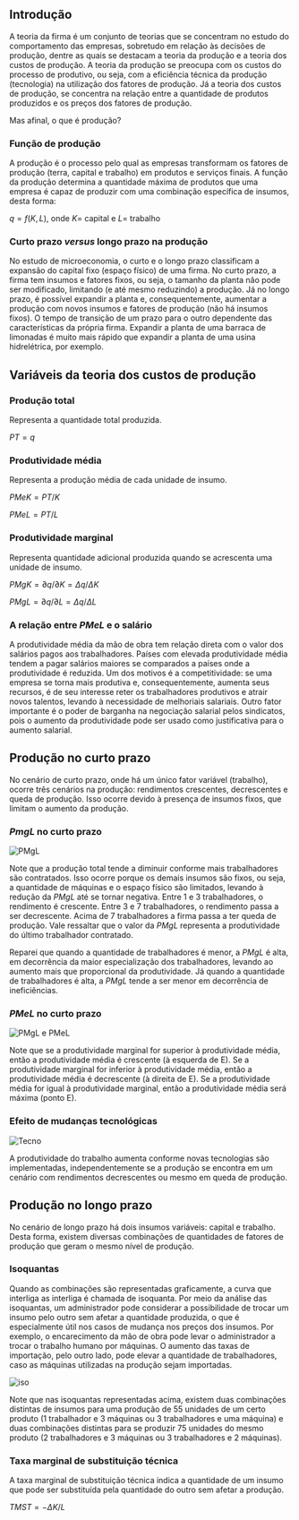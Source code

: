 ## Introdução
A teoria da firma é um conjunto de teorias que se concentram no estudo do comportamento das empresas, sobretudo em relação às decisões de produção, dentre as quais se destacam a teoria da produção e a teoria dos custos de produção. A teoria da produção se preocupa com os custos do processo de produtivo, ou seja, com a eficiência técnica da produção (tecnologia) na utilização dos fatores de produção. Já a teoria dos custos de produção, se concentra na relação entre a quantidade de produtos produzidos e os preços dos fatores de produção. 

Mas afinal, o que é produção?

### Função de produção
A produção é o processo pelo qual as empresas transformam os fatores de produção (terra, capital e trabalho) em produtos e serviços finais. A função da produção determina a quantidade máxima de produtos que uma empresa é capaz de produzir com uma combinação específica de insumos, desta forma:

$q=f(K,L)$, onde $K=$ capital e $L=$ trabalho
  
### Curto prazo *versus* longo prazo na produção
No estudo de microeconomia, o curto e o longo prazo classificam a expansão do capital fixo (espaço físico) de uma firma. No curto prazo, a firma tem insumos e fatores fixos, ou seja, o tamanho da planta não pode ser modificado, limitando (e até mesmo reduzindo) a produção. Já no longo prazo, é possível expandir a planta e, consequentemente, aumentar a produção com novos insumos e fatores de produção (não há insumos fixos). O tempo de transição de um prazo para o outro dependente das características da própria firma. Expandir a planta de uma barraca de limonadas é muito mais rápido que expandir a planta de uma usina hidrelétrica, por exemplo.

## Variáveis da teoria dos custos de produção
### Produção total
Representa a quantidade total produzida.
  
  $PT=q$
  
### Produtividade média
Representa a produção média de cada unidade de insumo.
  
  $PMeK=PT/K$
  
  $PMeL=PT/L$
  
### Produtividade marginal
Representa quantidade adicional produzida quando se acrescenta uma unidade de insumo.

  $PMgK=∂q/∂K=Δq/ΔK$

  $PMgL=∂q/∂L=Δq/ΔL$

### A relação entre $PMeL$ e o salário
A produtividade média da mão de obra tem relação direta com o valor dos salários pagos aos trabalhadores. Países com elevada produtividade média tendem a pagar salários maiores se comparados a países onde a produtividade é reduzida. Um dos motivos é a competitividade: se uma empresa se torna mais produtiva e, consequentemente, aumenta seus recursos, é de seu interesse reter os trabalhadores produtivos e atrair novos talentos, levando à necessidade de melhoriais salariais. Outro fator importante é o poder de barganha na negociação salarial pelos sindicatos, pois o aumento da produtividade pode ser usado como justificativa para o aumento salarial.

## Produção no curto prazo
No cenário de curto prazo, onde há um único fator variável (trabalho), ocorre três cenários na produção: rendimentos crescentes, decrescentes e queda de produção. Isso ocorre devido à presença de insumos fixos, que limitam o aumento da produção.

### $PmgL$ no curto prazo
![PMgL](https://github.com/breno-econ/graduacao-puc/assets/171518233/a3f49350-2664-4da5-8a46-133c14d8c272)

Note que a produção total tende a diminuir conforme mais trabalhadores são contratados. Isso ocorre porque os demais insumos são fixos, ou seja, a quantidade de máquinas e o espaço físico são limitados, levando à redução da $PMgL$ até se tornar negativa. Entre 1 e 3 trabalhadores, o rendimento é crescente. Entre 3 e 7 trabalhadores, o rendimento passa a ser decrescente. Acima de 7 trabalhadores a firma passa a ter queda de produção. Vale ressaltar que o valor da $PMgL$ representa a produtividade do último trabalhador contratado.

Reparei que quando a quantidade de trabalhadores é menor, a $PMgL$ é alta, em decorrência da maior especialização dos trabalhadores, levando ao aumento mais que proporcional da produtividade. Já quando a quantidade de trabalhadores é alta, a $PMgL$ tende a ser menor em decorrência de ineficiências.

### $PMeL$ no curto prazo
![PMgL e PMeL](https://github.com/breno-econ/graduacao-puc/assets/171518233/9c197af5-8596-4b42-96a9-7a72bc26ac3a)

Note que se a produtividade marginal for superior à produtividade média, então a produtividade média é crescente (à esquerda de E). Se a produtividade marginal for inferior à produtividade média, então a produtividade média é decrescente (à direita de E). Se a produtividade média for igual à produtividade marginal, então a produtividade média será máxima (ponto E).

### Efeito de mudanças tecnológicas
![Tecno](https://github.com/breno-econ/graduacao-puc/assets/171518233/91c43c66-7f26-45e7-b0d7-05865cfb28d7)

A produtividade do trabalho aumenta conforme novas tecnologias são implementadas, independentemente se a produção se encontra em um cenário com rendimentos decrescentes ou mesmo em queda de produção.

## Produção no longo prazo
No cenário de longo prazo há dois insumos variáveis: capital e trabalho. Desta forma, existem diversas combinações de quantidades de fatores de produção que geram o mesmo nível de produção. 

### Isoquantas
Quando as combinações são representadas graficamente, a curva que interliga as interliga é chamada de isoquanta. Por meio da análise das isoquantas, um administrador pode considerar a possibilidade de trocar um insumo pelo outro sem afetar a quantidade produzida, o que é especialmente útil nos casos de mudança nos preços dos insumos. Por exemplo, o encarecimento da mão de obra pode levar o administrador a trocar o trabalho humano por máquinas. O aumento das taxas de importação, pelo outro lado, pode elevar a quantidade de trabalhadores, caso as máquinas utilizadas na produção sejam importadas.

![iso](https://github.com/breno-econ/graduacao-puc/assets/171518233/5546ee76-8a4d-4ae8-a7a8-74cc512bec01)

Note que nas isoquantas representadas acima, existem duas combinações distintas de insumos para uma produção de 55 unidades de um certo produto (1 trabalhador e 3 máquinas ou 3 trabalhadores e uma máquina) e duas combinações distintas para se produzir 75 unidades do mesmo produto (2 trabalhadores e 3 máquinas ou 3 trabalhadores e 2 máquinas). 

### Taxa marginal de substituição técnica
A taxa marginal de substituição técnica indica a quantidade de um insumo que pode ser substituída pela quantidade do outro sem afetar a produção.

$TMST=-ΔK/L$
